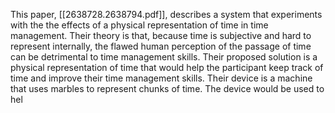 This paper, [[2638728.2638794.pdf]], describes a system that experiments with the the effects of a physical representation of time in time management. Their theory is that, because time is subjective and hard to represent internally, the flawed human perception of the passage of time can be detrimental to time management skills. Their proposed solution is a physical representation of time that would help the participant keep track of time and improve their time management skills. 
Their device is a machine that uses marbles to represent chunks of time. The device would be used to hel
